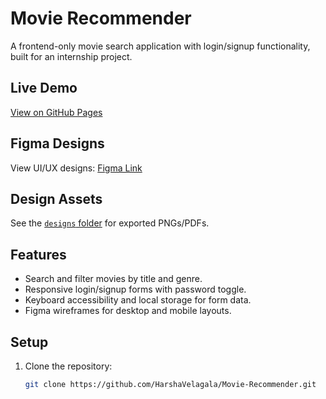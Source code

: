 # Movie Recommender

A frontend-only movie search application with login/signup functionality, built for an internship project.

## Live Demo
[View on GitHub Pages](https://harshavelagala.github.io/Movie-Recommender/)

## Figma Designs
View UI/UX designs: [Figma Link](https://www.figma.com/file/your-file-id/Movie-Recommender-Designs)

## Design Assets
See the [`designs` folder](designs/) for exported PNGs/PDFs.

## Features
- Search and filter movies by title and genre.
- Responsive login/signup forms with password toggle.
- Keyboard accessibility and local storage for form data.
- Figma wireframes for desktop and mobile layouts.

## Setup
1. Clone the repository:
   ```bash
   git clone https://github.com/HarshaVelagala/Movie-Recommender.git
